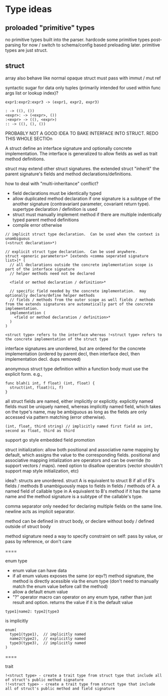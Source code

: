 # Type ideas

## proloaded "primitive" types

no primitive types built into the parser. hardcode some primitive types post-parsing for now / switch to schema/config based preloading later.  primitive types are just struct.

## struct

array also behave like normal opaque struct must pass with immut / mut ref

syntactic sugar for data only tuples (primarily intended for used within func args list or lookup index)?
```
expr1:expr2:expr3 -> (expr1, expr2, expr3)

: -> ((), ())
<expr>: -> (<expr>, ())
:<expr> -> ((), <expr>)
:: -> ((), (), ())

```


PROBABLY NOT A GOOD IDEA TO BAKE INTERFACE INTO STRUCT.  REDO THIS WHOLE SECTIOn

A struct define an interface signature and optionally concrete implementation.  The interface is generalized to allow fields as well as trait method definitions.

struct may extend other struct signatures.  the extended struct "inherit" the parent signature's fields and method declarations/definitions.

how to deal with "multi-inheritance" conflict?
- field declarations must be identically typed
- allow duplicated method declaration if one signature is a subtype of the another signature (contravariant parameter, covariant return type).  supertype declaration / definition is used
- struct must manually implement method if there are multiple indentically typed parent method definitions
- compile error otherwise

```
// implicit struct type declaration.  Can be used when the context is unambiguous
(<struct declaration>*)

// explicit struct type declaration.  Can be used anywhere.
struct <generic parameters>* [extends <comma seperated signature list>]* (
  // all declarations outside the concrete implementation scope is part of the interface signature
  // helper methods need not be declared

  <field or method declaration / definition>*

  // specific field needed by the concrete implementation.  may optionally declare/define helper methods
  // fields / methods from the outer scope as well fields / methods from the extends signatures are automatically part of the concrete implementation.
  implementation (
    <field or method declaration / definition>*
  )
)

<struct type> refers to the interface whereas !<struct type> refers to the concrete implementation of the struct type
```

interface signatures are unordered, but are ordered for the concrete implementation (ordered by parent decl, then interface decl, then implementation decl.  dups removed)

anonymous struct type definition within a function body must use the explicit form. e.g.,
```
func blah(i int, f float) (int, float) {
  struct(int, float)(i, f)
}
```

all struct fields are named, either implicitly or explicitly.  explicitly named fields must be uniquely named, whereas implicitly named field, which takes on the type's name, may be ambiguous as long as the fields are only accessed via pattern matching (error otherwise).

```
(int, float, third string) // implicitly named first field as int, second as float, third as third
```

support go style embedded field promotion

struct initialization: allow both positional and associative name mapping by default, which assigns the value to the corresponding fields.  positional and associative mapping intialization are operators and can be override (to support vectors / maps).  need option to disallow operators (vector shouldn't support map style initialization, etc)

idea?: structs are unordered.  struct A is equivalent to struct B if all of B's fields / methods B unambiguously maps to fields in fields / methods of A.  a named field of callable type in A equivalent to B's method if it has the same name and the method signature is a subtype of the callable's type.

comma separator only needed for declaring multiple fields on the same line.  newline acts as implicit separator.

method can be defined in struct body, or declare without body / defined outside of struct body


method signature need a way to specify constraint on self: pass by value, or pass by reference, or don't care

====

enum type
- enum value can have data
- if all enum values exposes the same (or eqv?) method signature, the method is directly acessible via the enum type (don't need to manually match the enum value before call the method)
- allow a default enum value
- "?" operator macro can operator on any enum type, rather than just result and option.  returns the value if it is the default value

```
type1|name2: type2|type3
```

is implicitly
```
enum(
  type1(type1),  // implicitly named
  name2(type2),  // explicitly named
  type3(type3),  // implicitly named
)
```


====

trait

```
!<struct type> - create a trait type from struct type that include all of struct's public method signature
!!<struct type> - create a trait type from struct type that include all of struct's public method and field signature
```

